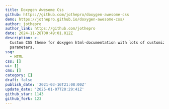 ```yaml
---
title: Doxygen Awesome Css
github: https://github.com/jothepro/doxygen-awesome-css
demo: https://jothepro.github.io/doxygen-awesome-css/
author: jothepro
author_link: https://github.com/jothepro
date: 2024-11-28T00:49:01.012Z
description: >-
  Custom CSS theme for doxygen html-documentation with lots of customization
  parameters.
ssg:
  - HTML
css: []
ui: []
cms: []
category: []
draft: false
publish_date: '2021-03-16T21:08:00Z'
update_date: '2025-01-07T20:29:41Z'
github_star: 1143
github_fork: 123
---
```

